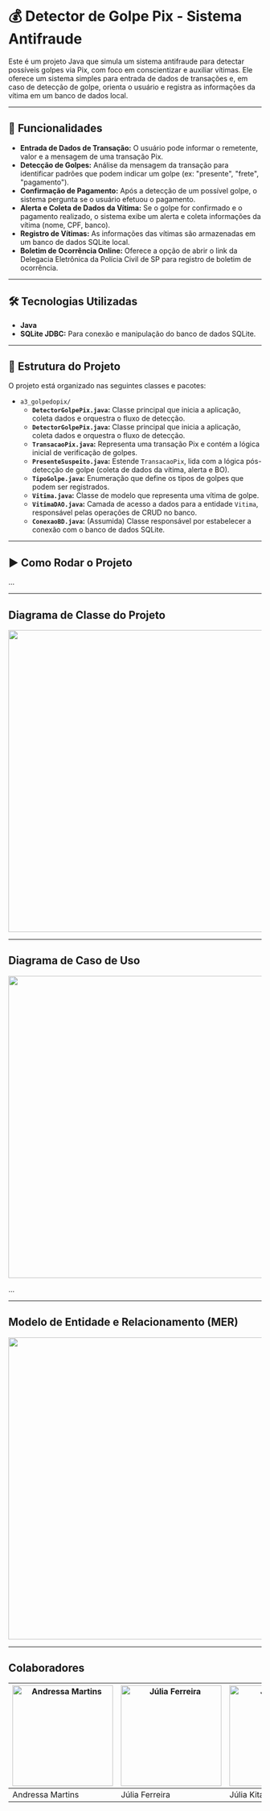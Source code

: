 # 💰 Detector de Golpe Pix - Sistema Antifraude

Este é um projeto Java que simula um sistema antifraude para detectar possíveis golpes via Pix, com foco em conscientizar e auxiliar vítimas. Ele oferece um sistema simples para entrada de dados de transações e, em caso de detecção de golpe, orienta o usuário e registra as informações da vítima em um banco de dados local.

---

## 🚀 Funcionalidades

* **Entrada de Dados de Transação:** O usuário pode informar o remetente, valor e a mensagem de uma transação Pix.
* **Detecção de Golpes:** Análise da mensagem da transação para identificar padrões que podem indicar um golpe (ex: "presente", "frete", "pagamento").
* **Confirmação de Pagamento:** Após a detecção de um possível golpe, o sistema pergunta se o usuário efetuou o pagamento.
* **Alerta e Coleta de Dados da Vítima:** Se o golpe for confirmado e o pagamento realizado, o sistema exibe um alerta e coleta informações da vítima (nome, CPF, banco).
* **Registro de Vítimas:** As informações das vítimas são armazenadas em um banco de dados SQLite local.
* **Boletim de Ocorrência Online:** Oferece a opção de abrir o link da Delegacia Eletrônica da Polícia Civil de SP para registro de boletim de ocorrência.

---

## 🛠️ Tecnologias Utilizadas

* **Java**
* **SQLite JDBC:** Para conexão e manipulação do banco de dados SQLite.

---

## 📁 Estrutura do Projeto

O projeto está organizado nas seguintes classes e pacotes:

* `a3_golpedopix/`
    * **`DetectorGolpePix.java`:** Classe principal que inicia a aplicação, coleta dados e orquestra o fluxo de detecção.
    * **`DetectorGolpePix.java`:** Classe principal que inicia a aplicação, coleta dados e orquestra o fluxo de detecção.
    * **`TransacaoPix.java`:** Representa uma transação Pix e contém a lógica inicial de verificação de golpes.
    * **`PresenteSuspeito.java`:** Estende `TransacaoPix`, lida com a lógica pós-detecção de golpe (coleta de dados da vítima, alerta e BO).
    * **`TipoGolpe.java`:** Enumeração que define os tipos de golpes que podem ser registrados.
    * **`Vitima.java`:** Classe de modelo que representa uma vítima de golpe.
    * **`VitimaDAO.java`:** Camada de acesso a dados para a entidade `Vitima`, responsável pelas operações de CRUD no banco.
    * **`ConexaoBD.java`:** (Assumida) Classe responsável por estabelecer a conexão com o banco de dados SQLite.
---

## ▶️ Como Rodar o Projeto

...

---

## Diagrama de Classe do Projeto

<div align="center">
<img src="https://i.ibb.co/WNsNYWwx/Captura-de-tela-2025-06-10-192908.png" width="600">
</div>

---

## Diagrama de Caso de Uso

<div align="center">
<img src="#" width="600">
</div>

...

---

## Modelo de Entidade e Relacionamento (MER)

<div align="center">
  <img src="https://github.com/user-attachments/assets/5d8611ac-563e-448f-bf95-eee486de10ad" width="600">
</div>

---

## Colaboradores

| <a href="https://github.com/andressamartinss"><img src="https://avatars.githubusercontent.com/u/124886469?v=4" width="200px" alt="Andressa Martins"></a> | <a href="https://github.com/JFF27"><img src="https://avatars.githubusercontent.com/u/186189173?v=4" width="200px" alt="Júlia Ferreira"></a> | <a href="https://github.com/Akemyk"><img src="https://avatars.githubusercontent.com/u/144185022?v=4" width="200px" alt="Júlia Kitano"></a> | <a href="https://github.com/silva2ma"><img src="https://avatars.githubusercontent.com/u/162327871?v=4" width="200px" alt="Marcela Rodrigues"></a> | <a href="https://github.com/MatheusGoncalvx"><img src="https://avatars.githubusercontent.com/u/126586389?v=4" width="200px" alt="Matheus Gonçalves"></a> | <a href="https://github.com/Nick-O-Hara"><img src="https://avatars.githubusercontent.com/u/204797509?v=4" width="200px" alt="Nicolas"></a> | <a href="#"><img src="#" width="200px" alt="Sandro Campos"></a> |
| --- | --- | --- | --- | --- | --- | --- |
| Andressa Martins | Júlia Ferreira | Júlia Kitano | Marcela Rodrigues | Matheus Gonçalves | Nicolas Conceição | Sandro Campos |
